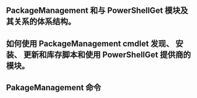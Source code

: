 

## PackageManagement 和与 PowerShellGet 模块及其关系的体系结构。

## 如何使用 PackageManagement cmdlet 发现、 安装、 更新和库存脚本和使用 PowerShellGet 提供商的模块。

## PakageManagement 命令